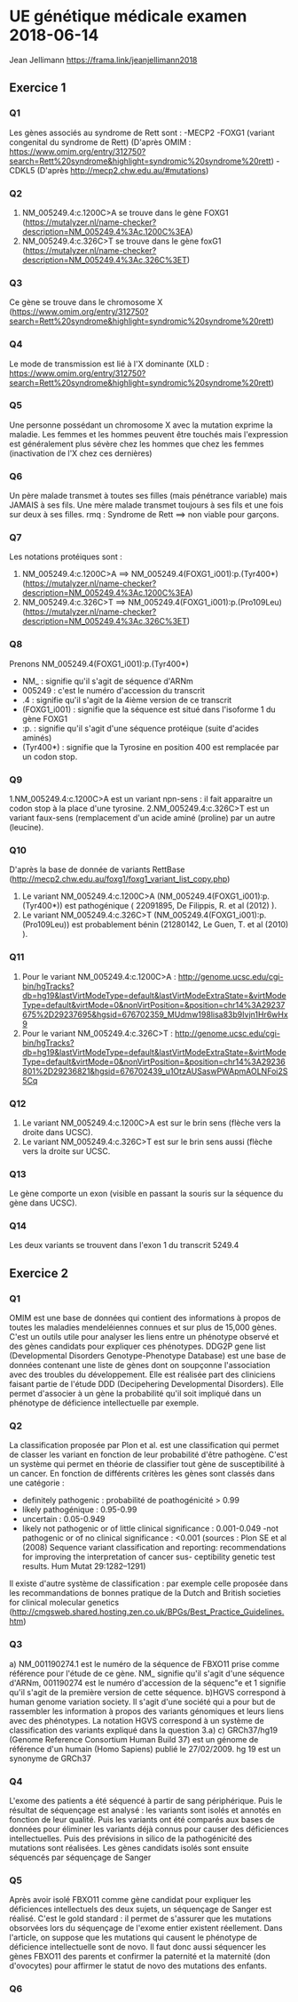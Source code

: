 # UE génétique médicale examen 2018-06-14
Jean Jellimann
https://frama.link/jeanjellimann2018
## Exercice 1
### Q1
Les gènes associés au syndrome de Rett sont :
-MECP2
-FOXG1 (variant congenital du syndrome de Rett)
(D'après OMIM : https://www.omim.org/entry/312750?search=Rett%20syndrome&highlight=syndromic%20syndrome%20rett)
-CDKL5 (D'après http://mecp2.chw.edu.au/#mutations)
### Q2
1. NM_005249.4:c.1200C>A se trouve dans le gène FOXG1 (https://mutalyzer.nl/name-checker?description=NM_005249.4%3Ac.1200C%3EA)
2. NM_005249.4:c.326C>T se trouve dans le gène foxG1 (https://mutalyzer.nl/name-checker?description=NM_005249.4%3Ac.326C%3ET)
### Q3
Ce gène se trouve dans le chromosome X (https://www.omim.org/entry/312750?search=Rett%20syndrome&highlight=syndromic%20syndrome%20rett)
### Q4
Le mode de transmission est lié à l'X dominante (XLD : https://www.omim.org/entry/312750?search=Rett%20syndrome&highlight=syndromic%20syndrome%20rett)
### Q5
Une personne possédant un chromosome X avec la mutation exprime la maladie. Les femmes et les hommes peuvent être touchés mais l'expression est généralement plus sévère chez les hommes que chez les femmes (inactivation de l'X chez ces dernières)
### Q6
Un père malade transmet à toutes ses filles (mais pénétrance variable) mais JAMAIS à ses fils. Une mère malade transmet toujours à ses fils et une fois sur deux à ses filles.
rmq : Syndrome de Rett ==> non viable pour garçons.
### Q7
Les notations protéiques sont :
1. NM_005249.4:c.1200C>A ==> NM_005249.4(FOXG1_i001):p.(Tyr400*) (https://mutalyzer.nl/name-checker?description=NM_005249.4%3Ac.1200C%3EA)
2. NM_005249.4:c.326C>T ==> NM_005249.4(FOXG1_i001):p.(Pro109Leu) (https://mutalyzer.nl/name-checker?description=NM_005249.4%3Ac.326C%3ET)
### Q8
Prenons NM_005249.4(FOXG1_i001):p.(Tyr400*)
- NM_ : signifie qu'il s'agit de séquence d'ARNm
- 005249 : c'est le numéro d'accession du transcrit
- .4 : signifie qu'il s'agit de la 4ième version de ce transcrit
- (FOXG1_i001) : signifie que la séquence est situé dans l'isoforme 1 du gène FOXG1
- :p. : signifie qu'il s'agit d'une séquence protéique (suite d'acides aminés)
- (Tyr400*) : signifie que la Tyrosine en position 400 est remplacée par un codon stop.
### Q9
1.NM_005249.4:c.1200C>A est un variant npn-sens : il fait apparaitre un codon stop à la place d'une tyrosine.
2.NM_005249.4:c.326C>T est un variant faux-sens (remplacement d'un acide aminé (proline) par un autre (leucine).
### Q10
D'après la base de donnée de variants RettBase (http://mecp2.chw.edu.au/foxg1/foxg1_variant_list_copy.php)
1. Le variant NM_005249.4:c.1200C>A (NM_005249.4(FOXG1_i001):p.(Tyr400*)) est pathogénique ( 	22091895, De Filippis, R. et al (2012) ).
2. Le variant NM_005249.4:c.326C>T (NM_005249.4(FOXG1_i001):p.(Pro109Leu)) est probablement bénin (21280142, Le Guen, T. et al (2010) ).
### Q11
1. Pour le variant NM_005249.4:c.1200C>A : http://genome.ucsc.edu/cgi-bin/hgTracks?db=hg19&lastVirtModeType=default&lastVirtModeExtraState=&virtModeType=default&virtMode=0&nonVirtPosition=&position=chr14%3A29237675%2D29237695&hgsid=676702359_MUdmw198lisa83b9Ivjn1Hr6wHx9
2. Pour le variant NM_005249.4:c.326C>T : http://genome.ucsc.edu/cgi-bin/hgTracks?db=hg19&lastVirtModeType=default&lastVirtModeExtraState=&virtModeType=default&virtMode=0&nonVirtPosition=&position=chr14%3A29236801%2D29236821&hgsid=676702439_u1OtzAUSaswPWApmAOLNFoi2S5Cq
### Q12
1. Le variant NM_005249.4:c.1200C>A est sur le brin sens (flèche vers la droite dans UCSC).
2. Le variant NM_005249.4:c.326C>T est sur le brin sens aussi (flèche vers la droite sur UCSC.
### Q13
Le gène comporte un exon (visible en passant la souris sur la séquence du gène dans UCSC).
### Q14
Les deux variants se trouvent dans l'exon 1 du transcrit 5249.4

## Exercice 2
### Q1
OMIM est une base de données qui contient des informations à propos de toutes les maladies mendeléiennes connues et sur plus de 15,000 gènes. C'est un outils utile pour analyser les liens entre un phénotype observé et des gènes candidats pour expliquer ces phénotypes.
DDG2P gene list (Developmental Disorders Genotype-Phenotype Database) est une base de données contenant une liste de gènes dont on soupçonne l'association avec des troubles du développement. Elle est réalisée part des cliniciens faisant partie de l'étude DDD (Decipehering Developmental Disorders). Elle permet d'associer à un gène la probabilité qu'il soit impliqué dans un phénotype de déficience intellectuelle par exemple.
### Q2
La classification proposée par Plon et al. est une classification qui permet de classer les variant en fonction de leur probabilité d'être pathogène. C'est un système qui permet en théorie de classifier tout gène de susceptibilité à un cancer.
En fonction de différents critères les gènes sont classés dans une catégorie :
- definitely pathogenic : probabilité de poathogénicité > 0.99
- likely pathogénique : 0.95-0.99
- uncertain : 0.05-0.949
- likely not pathogenic or of little clinical significance : 0.001-0.049
-not pathogenic or of no clinical significance : <0.001
(sources : Plon SE et al (2008) Sequence variant classification and reporting: 
recommendations for improving the interpretation of cancer sus-
ceptibility genetic test results. Hum Mutat 29:1282–1291)

Il existe d'autre système de classification : par exemple celle proposée dans les recommandations de bonnes pratique de la Dutch and British societies for clinical molecular genetics (http://cmgsweb.shared.hosting.zen.co.uk/BPGs/Best_Practice_Guidelines.htm)

### Q3
a) NM_001190274.1 est le numéro de la séquence de FBXO11 prise comme référence pour l'étude de ce gène. NM_ signifie qu'il s'agit d'une séquence d'ARNm, 001190274 est le numéro d'accession de la séquenc"e et 1 signifie qu'il s'agit de la première version de cette séquence.
b)HGVS correspond à human genome variation society. Il s'agit d'une société qui a pour but de rassembler les information à propos des variants génomiques et leurs liens avec des phénotypes. La notation HGVS correspond à un système de classification des variants expliqué dans la question 3.a)
c) GRCh37/hg19 (Genome Reference Consortium Human Build 37) est un génome de référence d'un humain (Homo Sapiens) publié le 27/02/2009. hg 19 est un synonyme de GRCh37

### Q4
L'exome des patients a été séquencé à partir de sang périphérique. Puis le résultat de séquençage est analysé : les variants sont isolés et annotés en fonction de leur qualité. Puis les variants ont été comparés aux bases de données pour éliminer les variants déjà connus pour causer des déficiences intellectuelles. Puis des prévisions in silico de la pathogénicité des mutations sont réalisées. Les gènes candidats isolés sont ensuite séquencés par séquençage de Sanger

### Q5
Après avoir isolé FBXO11 comme gène candidat pour expliquer les déficiences intellectuels des deux sujets, un séquençage de Sanger est réalisé. C'est le gold standard : il permet de s'assurer que les mutations obsorvées lors du séquençage de l'exome entier existent réellement. Dans l'article, on suppose que les mutations qui causent le phénotype de déficience intellectuelle sont de novo. Il faut donc aussi séquencer les gènes FBXO11 des parents et confirmer la paternité et la maternité (don d'ovocytes) pour affirmer le statut de novo des mutations des enfants.

### Q6

